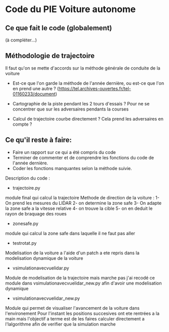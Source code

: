 # Code du PIE Voiture autonome


## Ce que fait le code (globalement)

(à compléter...)


## Méthodologie de trajectoire

Il faut qu'on se mette d'accords sur la méthode générale de conduite de la voiture

- Est-ce que l'on garde la méthode de l'année dernière, ou est-ce que l'on en prend une autre ?
(https://tel.archives-ouvertes.fr/tel-01160233/document)


- Cartographie de la piste pendant les 2 tours d'essais ? Pour ne se concentrer que sur les adversaires pendants la courses
- Calcul de trajectoire courbe directement ? Cela prend les adversaires en compte ?



## Ce qu'il reste à faire:

- Faire un rapport sur ce qui a été compris du code
- Terminer de commenter et de comprendre les fonctions du code de l'année dernière.
- Coder les fonctions manquantes selon la méthode suivie.



Description du code :


- trajectoire.py

module final qui calcul la trajectoire 
Methode de direction de la voiture : 
	1- On prend les mesures du LIDAR
	2- on determine la zone safe 
	3- On adapte la zone safe a la vitesse relative 
	4- on trouve la cible 
	5- on en deduit le rayon de braquage des roues 


- zonesafe.py

module qui calcul la zone safe dans laquelle il ne faut pas aller 

- testrotat.py

Modelisation de la voiture a l'aide d'un patch 
a ete repris dans la modelisation dynamique de la voiture 

- vsimulationavecvuelidar.py

Module de modelisation de la trajectoire mais marche pas j'ai recodé ce module dans 
vsimulationavecvuelidar_new.py afin d'avoir une modelisation dynamique 

- vsimulationavecvuelidar_new.py

Module qui permet de visualiser l'avancement de la voiture dans l'environement Pour l'instant les positions succesives ont ete rentrées a la main mais l'objectif a terme est de les faires calculer directement a l'lalgorithme afin de verifier que la simulation marche 
